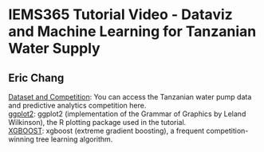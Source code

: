 # IEMS365 Tutorial Video - Dataviz and Machine Learning for Tanzanian Water Supply
## Eric Chang
[Dataset and Competition](http://www.drivendata.org/competitions/7/): You can access the Tanzanian water pump data and predictive analytics competition here.  
[ggplot2](http://ggplot2.org/): ggplot2 (implementation of the Grammar of Graphics by Leland Wilkinson), the R plotting package used in the tutorial.  
[XGBOOST](https://xgboost.readthedocs.io/en/latest/): xgboost (extreme gradient boosting), a frequent competition-winning tree learning algorithm.